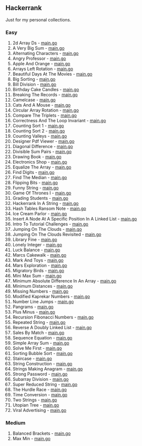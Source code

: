 ## Hackerrank

Just for my personal collections.

<!-- start dictionary -->

### Easy 
1. 2d Array Ds - [main.go](easy/2d-array-ds/main.go)
2. A Very Big Sum - [main.go](easy/a-very-big-sum/main.go)
3. Alternating Characters - [main.go](easy/alternating-characters/main.go)
4. Angry Professor - [main.go](easy/angry-professor/main.go)
5. Apple And Orange - [main.go](easy/apple-and-orange/main.go)
6. Arrays Left Rotation - [main.go](easy/arrays-left-rotation/main.go)
7. Beautiful Days At The Movies - [main.go](easy/beautiful-days-at-the-movies/main.go)
8. Big Sorting - [main.go](easy/big-sorting/main.go)
9. Bill Division - [main.go](easy/bill-division/main.go)
10. Birthday Cake Candles - [main.go](easy/birthday-cake-candles/main.go)
11. Breaking The Records - [main.go](easy/breaking-the-records/main.go)
12. Camelcase - [main.go](easy/camelcase/main.go)
13. Cats And A Mouse - [main.go](easy/cats-and-a-mouse/main.go)
14. Circular Array Rotation - [main.go](easy/circular-array-rotation/main.go)
15. Compare The Triplets - [main.go](easy/compare-the-triplets/main.go)
16. Correctness And The Loop Invariant - [main.go](easy/correctness-and-the-loop-invariant/main.go)
17. Counting Sort 1 - [main.go](easy/counting-sort-1/main.go)
18. Counting Sort 2 - [main.go](easy/counting-sort-2/main.go)
19. Counting Valleys - [main.go](easy/counting-valleys/main.go)
20. Designer Pdf Viewer - [main.go](easy/designer-pdf-viewer/main.go)
21. Diagonal Difference - [main.go](easy/diagonal-difference/main.go)
22. Divisible Sum Pairs - [main.go](easy/divisible-sum-pairs/main.go)
23. Drawing Book - [main.go](easy/drawing-book/main.go)
24. Electronics Shop - [main.go](easy/electronics-shop/main.go)
25. Equalize The Array - [main.go](easy/equalize-the-array/main.go)
26. Find Digits - [main.go](easy/find-digits/main.go)
27. Find The Median - [main.go](easy/find-the-median/main.go)
28. Flipping Bits - [main.go](easy/flipping-bits/main.go)
29. Funny String - [main.go](easy/funny-string/main.go)
30. Game Of Thrones I - [main.go](easy/game-of-thrones-i/main.go)
31. Grading Students - [main.go](easy/grading-students/main.go)
32. Hackerrank In A String - [main.go](easy/hackerrank-in-a-string/main.go)
33. Hash Tables Ransom Note - [main.go](easy/hash-tables-ransom-note/main.go)
34. Ice Cream Parlor - [main.go](easy/ice-cream-parlor/main.go)
35. Insert A Node At A Specific Position In A Linked List - [main.go](easy/insert-a-node-at-a-specific-position-in-a-linked-list/main.go)
36. Intro To Tutorial Challenges - [main.go](easy/intro-to-tutorial-challenges/main.go)
37. Jumping On The Clouds - [main.go](easy/jumping-on-the-clouds/main.go)
38. Jumping On The Clouds Revisited - [main.go](easy/jumping-on-the-clouds-revisited/main.go)
39. Library Fine - [main.go](easy/library-fine/main.go)
40. Lonely Integer - [main.go](easy/lonely-integer/main.go)
41. Luck Balance - [main.go](easy/luck-balance/main.go)
42. Marcs Cakewalk - [main.go](easy/marcs-cakewalk/main.go)
43. Mark And Toys - [main.go](easy/mark-and-toys/main.go)
44. Mars Exploration - [main.go](easy/mars-exploration/main.go)
45. Migratory Birds - [main.go](easy/migratory-birds/main.go)
46. Mini Max Sum - [main.go](easy/mini-max-sum/main.go)
47. Minimum Absolute Difference In An Array - [main.go](easy/minimum-absolute-difference-in-an-array/main.go)
48. Minimum Distances - [main.go](easy/minimum-distances/main.go)
49. Missing Numbers - [main.go](easy/missing-numbers/main.go)
50. Modified Kaprekar Numbers - [main.go](easy/modified-kaprekar-numbers/main.go)
51. Number Line Jumps - [main.go](easy/number-line-jumps/main.go)
52. Pangrams - [main.go](easy/pangrams/main.go)
53. Plus Minus - [main.go](easy/plus-minus/main.go)
54. Recursion Fibonacci Numbers - [main.go](easy/recursion-fibonacci-numbers/main.go)
55. Repeated String - [main.go](easy/repeated-string/main.go)
56. Reverse A Doubly Linked List - [main.go](easy/reverse-a-doubly-linked-list/main.go)
57. Sales By Match - [main.go](easy/sales-by-match/main.go)
58. Sequence Equation - [main.go](easy/sequence-equation/main.go)
59. Simple Array Sum - [main.go](easy/simple-array-sum/main.go)
60. Solve Me First - [main.go](easy/solve-me-first/main.go)
61. Sorting Bubble Sort - [main.go](easy/sorting-bubble-sort/main.go)
62. Staircase - [main.go](easy/staircase/main.go)
63. String Construction - [main.go](easy/string-construction/main.go)
64. Strings Making Anagram - [main.go](easy/strings-making-anagram/main.go)
65. Strong Password - [main.go](easy/strong-password/main.go)
66. Subarray Division - [main.go](easy/subarray-division/main.go)
67. Super Reduced String - [main.go](easy/super-reduced-string/main.go)
68. The Hurdle Race - [main.go](easy/the-hurdle-race/main.go)
69. Time Conversion - [main.go](easy/time-conversion/main.go)
70. Two Strings - [main.go](easy/two-strings/main.go)
71. Utopian Tree - [main.go](easy/utopian-tree/main.go)
72. Viral Advertising - [main.go](easy/viral-advertising/main.go)


### Medium 
1. Balanced Brackets - [main.go](medium/balanced-brackets/main.go)
2. Max Min - [main.go](medium/max-min/main.go)

<!-- end dictionary -->
